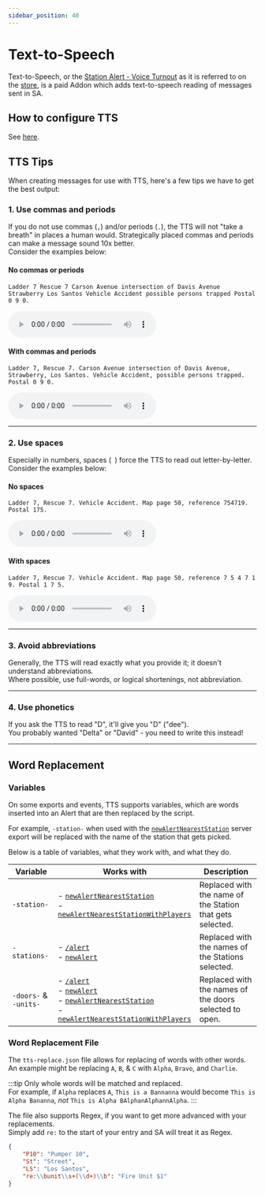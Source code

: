 ```yaml
---
sidebar_position: 40
---
```


# Text-to-Speech

Text-to-Speech, or the [Station Alert - Voice Turnout](https://store.inferno-collection.com/package/station-alert-addon) as it is referred to on the [store](https://store.inferno-collection.com/), is a paid Addon which adds text-to-speech reading of messages sent in SA.  

## How to configure TTS

See [here](../config.md#voice-turnout-addon-values-explained).

## TTS Tips

When creating messages for use with TTS, here's a few tips we have to get the best output:

### 1. Use commas and periods
If you do not use commas (`,`) and/or periods (`.`), the TTS will not "take a breath" in places a human would.
Strategically placed commas and periods can make a message sound 10x better.  
Consider the examples below:

#### No commas or periods
```
Ladder 7 Rescue 7 Carson Avenue intersection of Davis Avenue Strawberry Los Santos Vehicle Accident possible persons trapped Postal 0 9 0.
```

<audio controls>
  <source src={require('./assets/bad-period.mp3').default} type="audio/mp3"></source>
Your browser does not support the audio element.
</audio>

#### With commas and periods
```
Ladder 7, Rescue 7. Carson Avenue intersection of Davis Avenue, Strawberry, Los Santos. Vehicle Accident, possible persons trapped. Postal 0 9 0.
```

<audio controls>
  <source src={require('./assets/good-period.mp3').default} type="audio/mp3"></source>
Your browser does not support the audio element.
</audio>

***

### 2. Use spaces
Especially in numbers, spaces (` `) force the TTS to read out letter-by-letter.  
Consider the examples below:

#### No spaces
```
Ladder 7, Rescue 7. Vehicle Accident. Map page 50, reference 754719. Postal 175.
```

<audio controls>
  <source src={require('./assets/bad-spaces.mp3').default} type="audio/mp3"></source>
Your browser does not support the audio element.
</audio>

#### With spaces
```
Ladder 7, Rescue 7. Vehicle Accident. Map page 50, reference 7 5 4 7 1 9. Postal 1 7 5.
```

<audio controls>
  <source src={require('./assets/good-spaces.mp3').default} type="audio/mp3"></source>
Your browser does not support the audio element.
</audio>

***

### 3. Avoid abbreviations
Generally, the TTS will read exactly what you provide it; it doesn't understand abbreviations.  
Where possible, use full-words, or logical shortenings, not abbreviation.  

***

### 4. Use phonetics
If you ask the TTS to read "D", it'll give you "D" ("dee").  
You probably wanted "Delta" or "David" - you need to write this instead!


***

## Word Replacement
### Variables
On some exports and events, TTS supports variables, which are words inserted into an Alert that are then replaced by the script.

For example, `-station-` when used with the [`newAlertNearestStation`](../developers/exports/server.md#create-new-alert-at-nearest-station) server export will be replaced with the name of the station that gets picked.

Below is a table of variables, what they work with, and what they do.

| Variable              | Works with                                                                                                                                                                                                                                                                                                                                                      | Description                                               |
|-----------------------|-----------------------------------------------------------------------------------------------------------------------------------------------------------------------------------------------------------------------------------------------------------------------------------------------------------------------------------------------------------------|-----------------------------------------------------------|
| `-station-`           | - [`newAlertNearestStation`](../developers/exports/server.md#create-new-alert-at-nearest-station)<br/>- [`newAlertNearestStationWithPlayers`](../developers/exports/server.md#create-new-alert-at-nearest-station-with-players)                                                                                                                                 | Replaced with the name of the Station that gets selected. |
| `-stations-`          | - [`/alert`](../developers/api.mdx#create-a-new-alert)<br/>- [`newAlert`](../developers/exports/server.md#create-new-alert)                                                                                                                                                                                                                                     | Replaced with the names of the Stations selected.         |
| `-doors-` & `-units-` | - [`/alert`](../developers/api.mdx#create-a-new-alert)<br/>- [`newAlert`](../developers/exports/server.md#create-new-alert)<br/>- [`newAlertNearestStation`](../developers/exports/server.md#create-new-alert-at-nearest-station)<br/>- [`newAlertNearestStationWithPlayers`](../developers/exports/server.md#create-new-alert-at-nearest-station-with-players) | Replaced with the names of the doors selected to open.    |

### Word Replacement File
The `tts-replace.json` file allows for replacing of words with other words.   
An example might be replacing `A`, `B`, & `C` with `Alpha`, `Bravo`, and `Charlie`.

:::tip
Only whole words will be matched and replaced.   
For example, if `Alpha` replaces `A`, `This is a Bannanna` would become `This is Alpha Bananna`, *not* `This is Alpha BAlphanAlphannAlpha`.
:::

The file also supports Regex, if you want to get more advanced with your replacements.  
Simply add `re:` to the start of your entry and SA will treat it as Regex.

```json title="tts-replace.json" showLineNumbers
{
	"P10": "Pumper 10",
	"St": "Street",
	"LS": "Los Santos",
	"re:\\bunit\\s+(\\d+)\\b": "Fire Unit $1"
}
```

